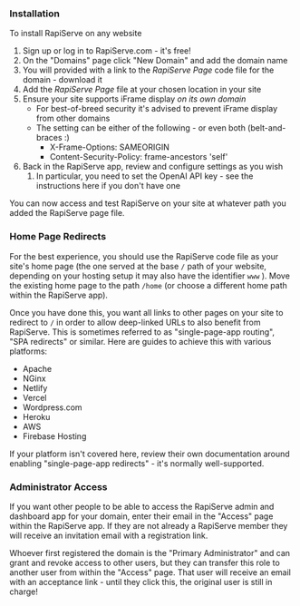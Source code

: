 ### Installation

To install RapiServe on any website

1. Sign up or log in to RapiServe.com - it's free!
2. On the "Domains" page click "New Domain" and add the domain name
3. You will provided with a link to the *RapiServe Page* code file for the domain - download it
4. Add the *RapiServe Page* file at your chosen location in your site
5. Ensure your site supports iFrame display *on its own domain*
   * For best-of-breed security it's advised to prevent iFrame display from other domains
   * The setting can be either of the following - or even both (belt-and-braces :)
     * X-Frame-Options: SAMEORIGIN
     * Content-Security-Policy: frame-ancestors 'self'
6. Back in the RapiServe app, review and configure settings as you wish
   1. In particular, you need to set the OpenAI API key - see the instructions here if you don't have one

You can now access and test RapiServe on your site at whatever path you added the RapiServe page file.

### Home Page Redirects

For the best experience, you should use the RapiServe code file as your site's home page  (the one served at the base `/` path of your website, depending on your hosting setup it may also have the identifier `www` ). Move the existing home page to the path `/home` (or choose a different home path within the RapiServe app).

Once you have done this, you want all links to other pages on your site to redirect to `/` in order to allow deep-linked URLs to also benefit from RapiServe. This is sometimes referred to as  "single-page-app routing", "SPA redirects" or similar. Here are guides to achieve this with various platforms:

* Apache
* NGinx
* Netlify
* Vercel
* Wordpress.com
* Heroku
* AWS
* Firebase Hosting

If your platform isn't covered here, review their own documentation around enabling "single-page-app redirects" - it's normally well-supported.

### Administrator Access

If you want other people to be able to access the RapiServe admin and dashboard app for your domain, enter their email in the "Access" page within the RapiServe app. If they are not already a RapiServe member they will receive an invitation email with a registration link.

Whoever first registered the domain is the "Primary Administrator" and can grant and revoke access to other users, but they can transfer this role to another user from within the "Access" page. That user will receive an email with an acceptance link - until they click this, the original user is still in charge!